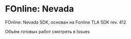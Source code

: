# FOnline: Nevada

FOnline: Nevada SDK, основан на Fonline TLA SDK rev. 412

Объём готовых работ смотреть в Issues
